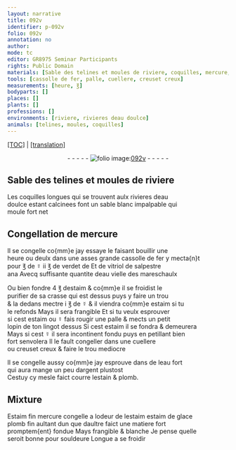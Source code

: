 ```yaml
---
layout: narrative
title: 092v
identifier: p-092v
folio: 092v
annotation: no
author:
mode: tc
editor: GR8975 Seminar Participants
rights: Public Domain
materials: [Sable des telines et moules de riviere, coquilles, mercure, fer, ☿, verdet, vitriol de salpestre ana, eau vielle des mareschaulx, estaim, crasse, eau fort, argent, estain, plomb, Estaim fin, estaim de glace, plomb fin, souldeure]
tools: [cassolle de fer, palle, cuellere, creuset creux]
measurements: [heure, ℥]
bodyparts: []
places: []
plants: []
professions: []
environments: [riviere, rivieres deau doulce]
animals: [telines, moules, coquilles]
---
```


<p><a href="{{ site.baseurl }}/diplomatic/" target="_blank">[TOC]</a> | <a href="{{ site.baseurl }}/texts/p-092v_tl/ target="_blank"">[translation]</a></p><div class="folio" align="center">- - - - - <a href="http://gallica.bnf.fr/ark:/12148/btv1b10500001g/f190.image" target="_blank"><img src="https://cu-mkp.github.io/2017-workshop-edition/assets/photo-icon.png" alt="folio image: " style="display:inline-block; margin-bottom:-3px;"/>092v</a> - - - - - </div>  
  

## <span class="m">Sable des <span class="al">telines</span> et <span class="al">moules</span> de <span class="env">riviere</span></span>

 
Les <span class="al"><span class="m">coquilles</span></span> longues qui se trouvent aulx <span class="env">rivieres deau<br/> doulce</span> estant calcinees font un sable blanc impalpable qui<br/> moule fort net
 
 
  

## Congellation de <span class="m">mercure</span>

 
Il se congelle co{mm}e jay essaye le faisant bouillir une<br/> <span class="ms"><span class="tmp">heure</span></span> ou deulx dans une asses grande <span class="tl">cassolle de <span class="m">fer</span></span> y mecta{n}t<br/> pour <span class="ms">℥</span> de <span class="m">☿</span> ii <span class="ms">℥</span> de <span class="m">verdet</span> <span class="del">de</span> Et de <span class="m">vitriol de salpestre<br/> ana</span> Avecq suffisante quantite d<span class="m">eau vielle des mareschaulx</span>
 
Ou bien fondre 4 <span class="ms">℥</span> d<span class="m">estaim</span> & co{mm}e il se froidist le<br/> purifier de sa <span class="m">crasse</span> qui est dessus puys y faire un trou<br/> & la dedans mectre i <span class="ms">℥</span> de <span class="m">☿</span> & il viendra co{mm}e <span class="m">estaim</span> si tu<br/> le refonds Mays il sera frangible Et si tu veulx esprouver<br/> si cest <span class="m">estaim</span> ou <span class="m">☿</span> fais rougir une <span class="tl">palle</span> & mects un petit<br/> lopin de ton lingot dessus Si cest <span class="m">estaim</span> il se fondra & demeurera<br/> Mays si cest <span class="m">☿</span> il sera incontinent fondu puys en petillant bien<br/> fort senvolera Il le fault congeller dans une <span class="tl">cuellere</span><br/> ou <span class="tl">creuset creux</span> & faire le trou mediocre
 
Il se congelle aussy co{mm}e jay esprouve dans de l<span class="m">eau fort</span><br/> qui aura mange un peu d<span class="m">argent</span> plustost<br/> Cestuy cy mesle faict courre l<span class="m">estain</span> & <span class="m">plomb</span>.
 
 
  

## Mixture

 
<span class="m">Estaim fin</span> <span class="m">mercure</span> congelle a lodeur de l<span class="m">estaim</span> <span class="m">estaim de glace</span><br/> <span class="m">plomb fin</span> aultant dun que daultre faict une matiere fort<br/> promptem{ent} fondue Mays frangible & blanche Je pense quelle<br/> seroit bonne pour <span class="m">souldeure</span> Longue a se froidir
 
